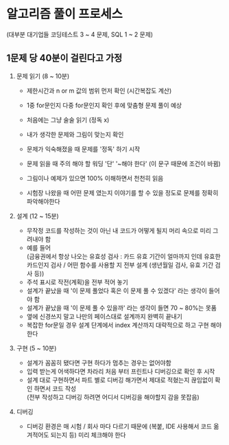 # 알고리즘 풀이 프로세스
(대부분 대기업들 코딩테스트 3 ~ 4 문제, SQL 1 ~ 2 문제)

## 1문제 당 40분이 걸린다고 가정

1. 문제 읽기 (8 ~ 10분)
   - 제한시간과 n or m 값의 범위 먼저 확인 (시간복잡도 계산)

   - 1중 for문인지 다중 for문인지 확인 후에 맞춤형 문제 풀이 예상

   - 처음에는 그냥 술술 읽기 (정독 x)
   - 내가 생각한 문제와 그림이 맞는지 확인
   - 문제가 익숙해졌을 때 문제를 '정독' 하기 시작
   - 문제 읽을 때 주의 해야 할 워딩 '단' '~해야 한다' (이 문구 때문에 조건이 바뀜)
   - 그림이나 예제가 있으면 100% 이해하면서 천천히 읽음
   - 시험장 나왔을 때 어떤 문제 였는지 이야기를 할 수 있을 정도로 문제를 정확히 파악해야한다

2. 설계 (12 ~ 15분)
    - 무작정 코드를 작성하는 것이 아닌 내 코드가 어떻게 될지 머리 속으로 미리 그려내야 함
    - 예를 들어 <br> (금융권에서 항상 나오는 유효성 검사 : 카드 유효 기간이 얼마까지 인데 유효한 카드인지 검사 / 어떤 함수를 사용할 지 전부 설계 (생년월일 검사, 유효 기간 검사 등))
    - 주석 표시로 작전(계획)을 전부 적어 놓기
    - 설계가 끝났을 때 '이 문제 풀었다 혹은 이 문제 풀 수 있겠다' 라는 생각이 들어야 함
    - 설계가 끝났을 때 '이 문제 풀 수 있을까' 라는 생각이 들면 70 ~ 80%는 못품
    - 옆에 신경쓰지 말고 나만의 페이스대로 설계까지 완벽히 끝내기
    - 복잡한 for문일 경우 설계 단계에서 index 계산까지 대략적으로 하고 구현 해야한다

3. 구현 (5 ~ 10분)
   - 설계가 꼼꼼히 됐다면 구현 하다가 멈추는 경우는 없어야함
   - 입력 받는게 어색하다면 차라리 처음 부터 프린트나 디버깅으로 확인 후 시작
   - 설계 대로 구현하면서 파트 별로 디버깅 해가면서 제대로 적혔는지 끊임없이 확인 하면서 코드 작성 <br> (전부 작성하고 디버깅 하려면 어디서 디버깅을 해야할지 감을 못잡음)

4. 디버깅
    - 디버깅 환경은 매 시험 / 회사 마다 다르기 때문에 (복붙, IDE 사용해서 코드 옮겨적어도 되는지 등) 미리 체크해야 한다